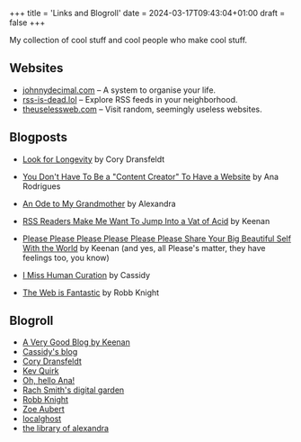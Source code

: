 +++
title = 'Links and Blogroll'
date = 2024-03-17T09:43:04+01:00
draft = false
+++

My collection of cool stuff and cool people who make cool stuff.

## Websites

- [johnnydecimal.com](https://johnnydecimal.com) – A system to organise your life.
- [rss-is-dead.lol](https://rss-is-dead.lol) – Explore RSS feeds in your
  neighborhood.
- [theuselessweb.com](https://theuselessweb.com) – Visit random, seemingly
  useless websites.

## Blogposts

- [Look for Longevity](https://coryd.dev/posts/2024/look-for-longevity/) by
  Cory Dransfeldt

- [You Don't Have To Be a "Content Creator" To Have a
  Website](https://ohhelloana.blog/just-get-a-website/) by Ana Rodrigues

- [An Ode to My Grandmother](https://library.xandra.cc/gloria/) by Alexandra

- [RSS Readers Make Me Want To Jump Into a Vat of
  Acid](https://gkeenan.co/avgb/rss-readers-make-me-want-to-jump-into-a-vat-of-acid)
  by Keenan

- [Please Please Please Please Please Please Share Your Big Beautiful Self With
  the
  World](https://gkeenan.co/avgb/please-please-please-please-please-please-share-your-big-dumb-beautiful-self-with-the-world)
  by Keenan (and yes, all Please's matter, they have feelings too, you know)

- [I Miss Human Curation](https://blog.cassidoo.co/post/human-curation/) by
  Cassidy

- [The Web is Fantastic](https://rknight.me/blog/the-web-is-fantastic/) by Robb
  Knight

## Blogroll

- [A Very Good Blog by Keenan](https://gkeenan.co/avgb)
- [Cassidy's blog](https://blog.cassidoo.co)
- [Cory Dransfeldt](https://coryd.dev)
- [Kev Quirk](https://kevquirk.com)
- [Oh, hello Ana!](https://ohhelloana.blog/posts/)
- [Rach Smith's digital garden](https://rachsmith.com)
- [Robb Knight](https://rknight.me/blog/)
- [Zoe Aubert](https://zoeaubert.me)
- [localghost](https://localghost.dev)
- [the library of alexandra](https://library.xandra.cc)
